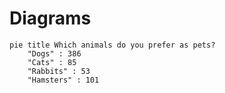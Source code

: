 # Diagrams

```mermaid
pie title Which animals do you prefer as pets?
    "Dogs" : 386
    "Cats" : 85
    "Rabbits" : 53
    "Hamsters" : 101
```

